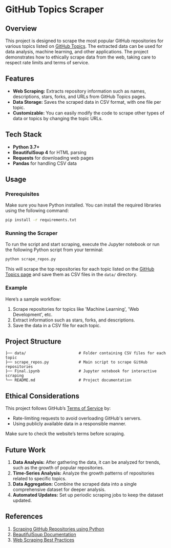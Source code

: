 # GitHub Topics Scraper

## Overview

This project is designed to scrape the most popular GitHub repositories for various topics listed on [GitHub Topics](https://github.com/topics). The extracted data can be used for data analysis, machine learning, and other applications. The project demonstrates how to ethically scrape data from the web, taking care to respect rate limits and terms of service.

## Features

- **Web Scraping:** Extracts repository information such as names, descriptions, stars, forks, and URLs from GitHub Topics pages.
- **Data Storage:** Saves the scraped data in CSV format, with one file per topic.
- **Customizable:** You can easily modify the code to scrape other types of data or topics by changing the topic URLs.

## Tech Stack

- **Python 3.7+**
- **BeautifulSoup 4** for HTML parsing
- **Requests** for downloading web pages
- **Pandas** for handling CSV data

## Usage

### Prerequisites

Make sure you have Python installed. You can install the required libraries using the following command:

```bash
pip install -r requirements.txt
```

### Running the Scraper

To run the script and start scraping, execute the Jupyter notebook or run the following Python script from your terminal:

```bash
python scrape_repos.py
```

This will scrape the top repositories for each topic listed on the [GitHub Topics page](https://github.com/topics) and save them as CSV files in the `data/` directory.

### Example

Here’s a sample workflow:

1. Scrape repositories for topics like 'Machine Learning', 'Web Development', etc.
2. Extract information such as stars, forks, and descriptions.
3. Save the data in a CSV file for each topic.

## Project Structure

```plaintext
├── data/                       # Folder containing CSV files for each topic
├── scrape_repos.py             # Main script to scrape GitHub repositories
├── Final.ipynb                 # Jupyter notebook for interactive scraping
└── README.md                   # Project documentation
```

## Ethical Considerations

This project follows GitHub’s [Terms of Service](https://docs.github.com/en/github/site-policy/github-terms-of-service) by:
- Rate-limiting requests to avoid overloading GitHub's servers.
- Using publicly available data in a responsible manner.
  
Make sure to check the website’s terms before scraping.

## Future Work

1. **Data Analysis:** After gathering the data, it can be analyzed for trends, such as the growth of popular repositories.
2. **Time-Series Analysis:** Analyze the growth patterns of repositories related to specific topics.
3. **Data Aggregation:** Combine the scraped data into a single comprehensive dataset for deeper analysis.
4. **Automated Updates:** Set up periodic scraping jobs to keep the dataset updated.

## References

1. [Scraping GitHub Repositories using Python](https://www.freecodecamp.org/news/web-scraping-python-tutorial-how-to-scrape-data-from-a-website/)
2. [BeautifulSoup Documentation](https://www.crummy.com/software/BeautifulSoup/bs4/doc/)
3. [Web Scraping Best Practices](https://www.freecodecamp.org/news/scraping-wikipedia-articles-with-python/)

